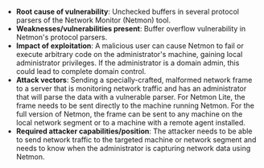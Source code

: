 - **Root cause of vulnerability**: Unchecked buffers in several protocol parsers of the Network Monitor (Netmon) tool.
- **Weaknesses/vulnerabilities present**: Buffer overflow vulnerability in Netmon's protocol parsers.
- **Impact of exploitation**: A malicious user can cause Netmon to fail or execute arbitrary code on the administrator's machine, gaining local administrator privileges. If the administrator is a domain admin, this could lead to complete domain control.
- **Attack vectors**: Sending a specially-crafted, malformed network frame to a server that is monitoring network traffic and has an administrator that will parse the data with a vulnerable parser. For Netmon Lite, the frame needs to be sent directly to the machine running Netmon. For the full version of Netmon, the frame can be sent to any machine on the local network segment or to a machine with a remote agent installed.
- **Required attacker capabilities/position**: The attacker needs to be able to send network traffic to the targeted machine or network segment and needs to know when the administrator is capturing network data using Netmon.